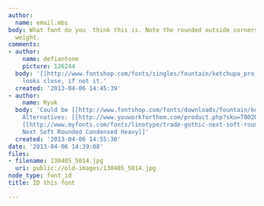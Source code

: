 ```yaml
---
author:
  name: email.mbs
body: What font do you  think this is. Note the rounded outside corners also the heavy
  weight.
comments:
- author:
    name: defiantone
    picture: 126244
  body: '[[http://www.fontshop.com/fonts/singles/fountain/ketchupa_pro_regular/|Ketchupa]]
    looks close, if not it.'
  created: '2013-04-06 14:45:39'
- author:
    name: Ryuk
  body: 'Could be [[http://www.fontshop.com/fonts/downloads/fountain/ketchupa_pr|Ketchupa]].
    Alternatives: [[http://www.youworkforthem.com/product.php?sku=T0020|Ultramagnetic]],
    [[http://www.myfonts.com/fonts/linotype/trade-gothic-next-soft-rounded|Trade Gothic
    Next Soft Rounded Condensed Heavy]]'
  created: '2013-04-06 14:55:30'
date: '2013-04-06 14:39:08'
files:
- filename: 130405_5014.jpg
  uri: public://old-images/130405_5014.jpg
node_type: font_id
title: ID this font

---
```

